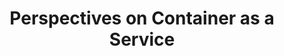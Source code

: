 ---
# Accomplishments widget.
widget: "howto"  # See https://sourcethemes.com/academic/docs/page-builder/
headless: true  # This file represents a page section.
active: true  # Activate this widget? true/false
weight: 1  # Order that this section will appear.
title: "Perspectives on Container as a Service"
subtitle: ""

# Date format
#   Refer to https://sourcethemes.com/academic/docs/customization/#date-format
date_format: "Jan 2006"

# Accomplishments.
#   Add/remove as many `[[item]]` blocks below as you like.
#   `title`, `organization` and `date_start` are the required parameters.
#   Leave other parameters empty if not required.
#   Begin/end multi-line descriptions with 3 quotes `"""`.
item: 
smallItem: 
 - title: "What is Containers as a Service (CaaS)? "
   summary: "searchitoperations.techtarget.com"
   linkText: ""
   linkUrl: "https://searchitoperations.techtarget.com/definition/Containers-as-a-Service-CaaS"
   image: "https://res.cloudinary.com/agile-seo/image/fetch/w_62,dpr_1.0,d_blank_am8gzx.png/https%3A%2F%2Flogo.clearbit.com%2Fsearchitoperations.techtarget.com%3Fsize%3D250"
 - title: "What is a CaaS? Containers as a Service Defined "
   summary: "rancher.com"
   linkText: ""
   linkUrl: "https://rancher.com/caas-containers-service-defined"
   image: "https://res.cloudinary.com/agile-seo/image/fetch/w_62,dpr_1.0,d_blank_am8gzx.png/https%3A%2F%2Flogo.clearbit.com%2Francher.com%3Fsize%3D250"
 - title: "The Rise of Container-as-a-Service (CaaS) for Faster Application Delivery"
   summary: "blog.equinix.com"
   linkText: ""
   linkUrl: "https://blog.equinix.com/blog/2017/01/06/the-rise-of-container-as-a-service-caas-for-faster-application-delivery/"
   image: "https://res.cloudinary.com/agile-seo/image/fetch/w_62,dpr_1.0,d_blank_am8gzx.png/https%3A%2F%2Flogo.clearbit.com%2Fblog.equinix.com%3Fsize%3D250"
 - title: "Container as a Service – CaaS Provider Comparison"
   summary: "1and1.com"
   linkText: ""
   linkUrl: "https://www.1and1.com/digitalguide/server/know-how/caas-container-as-a-service-service-comparison/"
   image: "https://res.cloudinary.com/agile-seo/image/fetch/w_62,dpr_1.0,d_blank_am8gzx.png/https%3A%2F%2Flogo.clearbit.com%2F1and1.com%3Fsize%3D250"
 - title: "Containers as Service: The Advantages over PaaS"
   summary: "platform9.com"
   linkText: ""
   linkUrl: "https://platform9.com/blog/containers-service-caas-solutions-offer-greater-agility-portability-simplicity-benefits-paas-hybrid-cloud-deployments/"
   image: "https://res.cloudinary.com/agile-seo/image/fetch/w_62,dpr_1.0,d_blank_am8gzx.png/https%3A%2F%2Flogo.clearbit.com%2Fplatform9.com%3Fsize%3D250"
 - title: "Delivering Container Storage as-a-Service"
   summary: "blog.purestorage.com"
   linkText: ""
   linkUrl: "https://blog.purestorage.com/container-storage-as-a-service/"
   image: "https://res.cloudinary.com/agile-seo/image/fetch/w_62,dpr_1.0,d_blank_am8gzx.png/https%3A%2F%2Flogo.clearbit.com%2Fblog.purestorage.com%3Fsize%3D250"
 - title: "PaaS or Container Services: Which One Is Right for You?"
   summary: "dzone.com"
   linkText: ""
   linkUrl: "https://dzone.com/articles/paas-or-container-services-which-one-is-right-for"
   image: "https://res.cloudinary.com/agile-seo/image/fetch/w_62,dpr_1.0,d_blank_am8gzx.png/https%3A%2F%2Flogo.clearbit.com%2Fdzone.com%3Fsize%3D250"
---